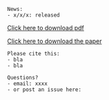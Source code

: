 ```
News:
- x/x/x: released
```

[Click here to download pdf](https://github.com/xaviergp/website2/blob/master/Test_pdf.pdf)

[Click here to download the paper](https://github.com/xaviergp/website2/edit/master/README.md)

```
Please cite this:
- bla
- bla
```

```
Questions?
- email: xxxx
- or post an issue here:
```
